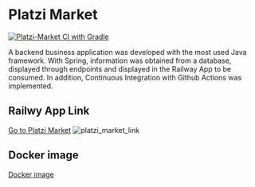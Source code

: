 # Platzi Market
[![Platzi-Market CI with Gradle](https://github.com/aduii/platzi_market/actions/workflows/gradle.yml/badge.svg?branch=master)](https://github.com/aduii/platzi_market/actions/workflows/gradle.yml)

A backend business application was developed with the most used Java framework. With Spring, information was obtained from a database, displayed through endpoints and displayed in the Railway App to be consumed. In addition, Continuous Integration with Github Actions was implemented.

## Railwy App Link
[Go to Platzi Market](https://knowledgeable-event-production.up.railway.app/platzi-marketv2/api/swagger-ui.html "platzi_market")
<img src="https://i.ibb.co/0jwm4xj/platzi-market.png" alt="platzi_market_link" border="0">

## Docker image
[Docker image](https://hub.docker.com/r/alexjuep/platzi-marketv2 "Docker image")
